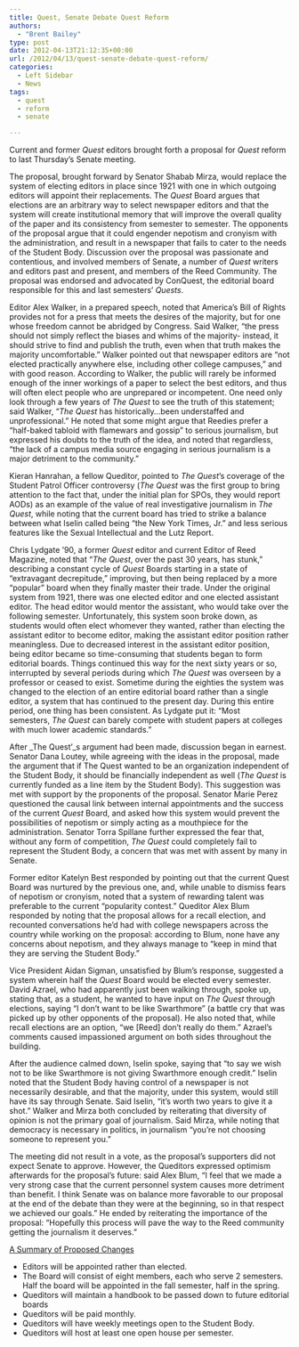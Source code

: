 ```yaml
---
title: Quest, Senate Debate Quest Reform
authors: 
  - "Brent Bailey"
type: post
date: 2012-04-13T21:12:35+00:00
url: /2012/04/13/quest-senate-debate-quest-reform/
categories:
  - Left Sidebar
  - News
tags:
  - quest
  - reform
  - senate

---
```

<div>
  Current and former <em>Quest</em> editors brought forth a proposal for <em>Quest</em> reform to last Thursday&#8217;s Senate meeting.
</div>

The proposal, brought forward by Senator Shabab Mirza, would replace the system of electing editors in place since 1921 with one in which outgoing editors will appoint their replacements. The _Quest_ Board argues that elections are an arbitrary way to select newspaper editors and that the system will create institutional memory that will improve the overall quality of the paper and its consistency from semester to semester. The opponents of the proposal argue that it could engender nepotism and cronyism with the administration, and result in a newspaper that fails to cater to the needs of the Student Body. Discussion over the proposal was passionate and contentious, and involved members of Senate, a number of _Quest_ writers and editors past and present, and members of the Reed Community. The proposal was endorsed and advocated by ConQuest, the editorial board responsible for this and last semesters&#8217; _Quests_.

Editor Alex Walker, in a prepared speech, noted that America&#8217;s Bill of Rights provides not for a press that meets the desires of the majority, but for one whose freedom cannot be abridged by Congress. Said Walker, “the press should not simply reflect the biases and whims of the majority- instead, it should strive to find and publish the truth, even when that truth makes the majority uncomfortable.” Walker pointed out that newspaper editors are “not elected practically anywhere else, including other college campuses,” and with good reason. According to Walker, the public will rarely be informed enough of the inner workings of a paper to select the best editors, and thus will often elect people who are unprepared or incompetent. One need only look through a few years of _The Quest_ to see the truth of this statement; said Walker, “_The Quest_ has historically…been understaffed and unprofessional.” He noted that some might argue that Reedies prefer a “half-baked tabloid with flamewars and gossip” to serious journalism, but expressed his doubts to the truth of the idea, and noted that regardless, “the lack of a campus media source engaging in serious journalism is a major detriment to the community.”

Kieran Hanrahan, a fellow Queditor, pointed to _The_ _Quest_’s coverage of the Student Patrol Officer controversy (_The Quest_ was the first group to bring attention to the fact that, under the initial plan for SPOs, they would report AODs) as an example of the value of real investigative journalism in _The Quest_, while noting that the current board has tried to strike a balance between what Iselin called being “the New York Times, Jr.” and less serious features like the Sexual Intellectual and the Lutz Report.

Chris Lydgate &#8217;90, a former _Quest_ editor and current Editor of Reed Magazine, noted that “_The Quest_, over the past 30 years, has stunk,” describing a constant cycle of _Quest_ Boards starting in a state of “extravagant decrepitude,” improving, but then being replaced by a more “popular” board when they finally master their trade. Under the original system from 1921, there was one elected editor and one elected assistant editor. The head editor would mentor the assistant, who would take over the following semester. Unfortunately, this system soon broke down, as students would often elect whomever they wanted, rather than electing the assistant editor to become editor, making the assistant editor position rather meaningless. Due to decreased interest in the assistant editor position, being editor became so time-consuming that students began to form editorial boards. Things continued this way for the next sixty years or so, interrupted by several periods during which _The Quest_ was overseen by a professor or ceased to exist. Sometime during the eighties the system was changed to the election of an entire editorial board rather than a single editor, a system that has continued to the present day. During this entire period, one thing has been consistent. As Lydgate put it: “Most semesters, _The Quest_ can barely compete with student papers at colleges with much lower academic standards.”

After _The Quest’_s argument had been made, discussion began in earnest. Senator Dana Loutey, while agreeing with the ideas in the proposal, made the argument that if The Quest wanted to be an organization independent of the Student Body, it should be financially independent as well (_The Quest_ is currently funded as a line item by the Student Body). This suggestion was met with support by the proponents of the proposal. Senator Marie Perez questioned the causal link between internal appointments and the success of the current _Quest_ Board, and asked how this system would prevent the possibilities of nepotism or simply acting as a mouthpiece for the administration. Senator Torra Spillane further expressed the fear that, without any form of competition, _The Quest_ could completely fail to represent the Student Body, a concern that was met with assent by many in Senate.

Former editor Katelyn Best responded by pointing out that the current Quest Board was nurtured by the previous one, and, while unable to dismiss fears of nepotism or cronyism, noted that a system of rewarding talent was preferable to the current “popularity contest.” Queditor Alex Blum responded by noting that the proposal allows for a recall election, and recounted conversations he’d had with college newspapers across the country while working on the proposal: according to Blum, none have any concerns about nepotism, and they always manage to “keep in mind that they are serving the Student Body.”

Vice President Aidan Sigman, unsatisfied by Blum’s response, suggested a system wherein half the _Quest_ Board would be elected every semester.  David Azrael, who had apparently just been walking through, spoke up, stating that, as a student, he wanted to have input on _The Quest_ through elections, saying “I don’t want to be like Swarthmore” (a battle cry that was picked up by other opponents of the proposal). He also noted that, while recall elections are an option, “we [Reed] don’t really do them.” Azrael’s comments caused impassioned argument on both sides throughout the building.

After the audience calmed down, Iselin spoke, saying that “to say we wish not to be like Swarthmore is not giving Swarthmore enough credit.” Iselin noted that the Student Body having control of a newspaper is not necessarily desirable, and that the majority, under this system, would still have its say through Senate. Said Iselin, “it’s worth two years to give it a shot.” Walker and Mirza both concluded by reiterating that diversity of opinion is not the primary goal of journalism. Said Mirza, while noting that democracy is necessary in politics, in journalism “you’re not choosing someone to represent you.”

The meeting did not result in a vote, as the proposal&#8217;s supporters did not expect Senate to approve. However, the Queditors expressed optimism afterwards for the proposal&#8217;s future: said Alex Blum, “I feel that we made a very strong case that the current personnel system causes more detriment than benefit. I think Senate was on balance more favorable to our proposal at the end of the debate than they were at the beginning, so in that respect we achieved our goals.” He ended by reiterating the importance of the proposal: “Hopefully this process will pave the way to the Reed community getting the journalism it deserves.”

<span style="text-decoration: underline;">A Summary of Proposed Changes</span>

  * Editors will be appointed rather than elected.
  * The Board will consist of eight members, each who serve 2 semesters. Half the board will be appointed in the fall semester, half in the spring.
  * Queditors will maintain a handbook to be passed down to future editorial boards
  * Queditors will be paid monthly.
  * Queditors will have weekly meetings open to the Student Body.
  * Queditors will host at least one open house per semester.